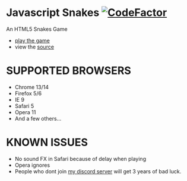 Javascript Snakes [![CodeFactor](https://www.codefactor.io/repository/github/3kh0/snake/badge)](https://www.codefactor.io/repository/github/3kh0/snake)
=================

An HTML5 Snakes Game

 * [play the game](https://3kh0.github.io/snake/)
 * view the [source](https://github.com/3kh0/snake)

SUPPORTED BROWSERS
==================

 - Chrome 13/14
 - Firefox 5/6
 - IE 9
 - Safari 5
 - Opera 11
 - And a few others...

KNOWN ISSUES
============

 - No sound FX in Safari because of delay when playing <audio> elements
 - Opera ignores <audio> volume and plays music/sounds very loud (and slightly delayed - uck!)
 - People who dont join [my discord server](https://discord.com/invite/vF8BncMhHU) will get 3 years of bad luck.
